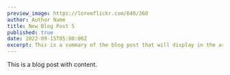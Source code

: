 ```yaml
---
preview_image: https://loremflickr.com/640/360
author: Author Name
title: New Blog Post 5
published: true
date: 2022-09-15T05:00:00Z
excerpt: This is a summary of the blog post that will display in the article list.
---
```


This is a blog post with content.